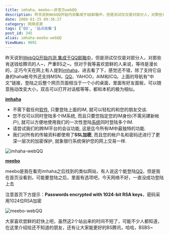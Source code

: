 ```yaml
---
title: imhaha，meebo——非官方webQQ
description: 昨天说到WebQQ开始内测集成于QQ邮箱中，但是测试仅仅是对部分人，对那些肯送钱给腾讯的人~，严重BS之~。但对于我等喜欢尝鲜的人来说，等待是漫长的，正巧今天在网上有人提到imhaha，进去看了下，感觉还不错，除了支持它自身的haha帐号外还支持MSN，QQ，YAHOO，AIM和ICQ。上面的导航有“中文”链接，登陆之后整个网页页面相当于一个小的桌面，里面有好友面板，可以随意拖动改变大小，双击可以打开对话框等等，都和本机的极为相似。
date: 2008-01-25 09:36:27
category: 网络资源
tags: ['QQ', '站点收集']
post_id: 345
alias: imhaha-meebo-webQQ
ViewNums: 9091
---
```


昨天说到[WebQQ开始内测 集成于QQ邮箱中](/blog/webqq-qqmail)，但是测试仅仅是对部分人，对那些肯送钱给腾讯的人~，严重BS之~。但对于我等喜欢尝鲜的人来说，等待是漫长的，正巧今天在网上有人提到[imhaha](http://www.imhaha.com)，进去看了下，感觉还不错，除了支持它自身的haha帐号外还支持MSN，[QQ](/tags/QQ)，YAHOO，AIM和ICQ。上面的导航有“中文”链接，登陆之后整个网页页面相当于一个小的桌面，里面有好友面板，可以随意拖动改变大小，双击可以打开对话框等等，都和本机的极为相似。

**[imhaha](http://www.imhaha.com)**

- 不需下载任何[软件](/tags/%E8%BD%AF%E4%BB%B6), 只要登陆上面的IM, 就可以轻松的和您的朋友交谈.
- 您不仅可以同时登陆多个IM系统, 而且只要您指定您的IM身份(不需另建新帐户), 就可以方便地使用我们的一次性登陆[系统](/tags/Windows)同时登陆多个IM.
- 请尝试我们的跨IM平台的会议功能, 这是迄今所有IM中最独特的功能.
- 我们对所有的传输资料都使用了**SSL加密**, 而且您的帐户名和密码还进行了更深一层次的加密保护, 就象银行系统保护您的网上交易一样.

![imhaha-webQQ](http://pic.yupoo.com/xlong/015404fbf8f3/medium.jpg)

**[meebo](http://www.meebo.com)**

meebo是我在看完imhaha之后找到的类似网站，有人说这个能登陆[QQ](/tags/QQ)，但是我在首页没看到，可能要登陆之后，里面有选项吧，今天网络不好，一直没成功登陆上去

注意首页下方提示：**Passwords encrypted with 1024-bit RSA keys**，密码采用1024位RSA加密

![meebo-webQQ](http://pic.yupoo.com/xlong/788804fbf7f3/medium.jpg)

大家喜欢尝鲜的赶快上吧，虽然这2个站出来的时间不短了，可能不少人都知道，在这里介绍给还不知道的朋友，还有让大家能更好的BS腾讯，哈哈，BSBS~

